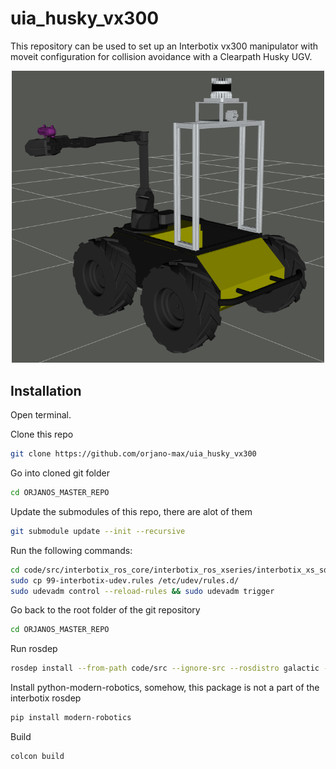 # uia_husky_vx300
This repository can be used to set up an Interbotix vx300 manipulator with moveit configuration for collision avoidance with a Clearpath Husky UGV.

<p align="center">
<img src="husky_initiated.png" width=500 >
</p>

## Installation
Open terminal.

Clone this repo

~~~bash
git clone https://github.com/orjano-max/uia_husky_vx300
~~~

Go into cloned git folder

~~~bash
cd ORJANOS_MASTER_REPO
~~~

Update the submodules of this repo, there are alot of them
~~~bash
git submodule update --init --recursive
~~~

Run the following commands:

~~~bash
cd code/src/interbotix_ros_core/interbotix_ros_xseries/interbotix_xs_sdk
sudo cp 99-interbotix-udev.rules /etc/udev/rules.d/
sudo udevadm control --reload-rules && sudo udevadm trigger
~~~

Go back to the root folder of the git repository

~~~bash
cd ORJANOS_MASTER_REPO
~~~

Run rosdep

~~~bash
rosdep install --from-path code/src --ignore-src --rosdistro galactic -y
~~~

Install python-modern-robotics, somehow, this package is not a part of the interbotix rosdep

~~~bash
pip install modern-robotics
~~~

Build

~~~bash
colcon build
~~~
